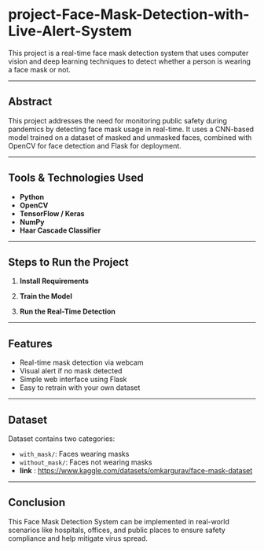 # project-Face-Mask-Detection-with-Live-Alert-System
This project is a real-time face mask detection system that uses computer vision and deep learning techniques to detect whether a person is wearing a face mask or not. 


---

##  Abstract

This project addresses the need for monitoring public safety during pandemics by detecting face mask usage in real-time. It uses a CNN-based model trained on a dataset of masked and unmasked faces, combined with OpenCV for face detection and Flask for deployment.

---

##  Tools & Technologies Used

- **Python**
- **OpenCV**
- **TensorFlow / Keras**
- **NumPy**
- **Haar Cascade Classifier**


---

##  Steps to Run the Project

1. **Install Requirements**

2. **Train the Model**

3. **Run the Real-Time Detection**




---

##  Features

- Real-time mask detection via webcam
- Visual alert if no mask detected
- Simple web interface using Flask
- Easy to retrain with your own dataset

---

##  Dataset

Dataset contains two categories:
- `with_mask/`: Faces wearing masks
- `without_mask/`: Faces not wearing masks
- **link** : https://www.kaggle.com/datasets/omkargurav/face-mask-dataset

---

## Conclusion

This Face Mask Detection System can be implemented in real-world scenarios like hospitals, offices, and public places to ensure safety compliance and help mitigate virus spread.

